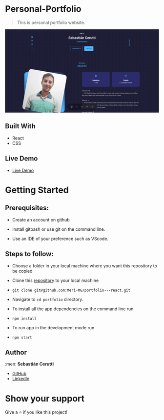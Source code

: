 # Personal-Portfolio
> This is personal portfolio website.

![Portfolio](./src/assets/port.png)

## Built With

- React
- CSS

## Live Demo

- [Live Demo](https://portfolio-scerutti.vercel.app)


# Getting Started
## Prerequisites:


- Create an account on github

- Install gitbash or use git on the command line.

- Use an IDE of your preference such as VScode.

## Steps to follow:

- Choose a folder in your local machine where you want this repository to be copied

- Clone this [repository](https://github.com/Scerutti/Portfolio.git) to your local machine 
- ```
  git clone git@github.com:Meri-MG/portfolio---react.git
  ```

- Navigate to `cd portfolio` directory.

- To install all the app dependencies on the command line run
- ```
  npm install
  ``` 
- To run app in the development mode run 
- ```
  npm start
  ```


## Author

:men: **Sebastián Cerutti**

- [GitHub](https://github.com/Scerutti)
- [LinkedIn](https://www.linkedin.com/in/cerutti-sebastiáng/)

# Show your support
Give a ⭐ if you like this project!
